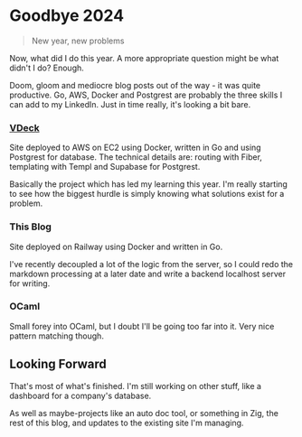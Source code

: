 <h1>Goodbye 2024</h1>
<blockquote>
<p>New year, new problems</p>
</blockquote>
<p>Now, what did I do this year. A more appropriate question might be what didn't I do? Enough.</p>
<p>Doom, gloom and mediocre blog posts out of the way - it was quite productive. Go, AWS, Docker and Postgrest are probably the three skills I can add to my LinkedIn. Just in time really, it's looking a bit bare.</p>
<h3><a href="https://www.vdeck.uk/">VDeck</a></h3>
<p>Site deployed to AWS on EC2 using Docker, written in Go and using Postgrest for database. The technical details are: routing with Fiber, templating with Templ and Supabase for Postgrest.</p>
<p>Basically the project which has led my learning this year. I'm really starting to see how the biggest hurdle is simply knowing what solutions exist for a problem.</p>
<h3>This Blog</h3>
<p>Site deployed on Railway using Docker and written in Go.</p>
<p>I've recently decoupled a lot of the logic from the server, so I could redo the markdown processing at a later date and write a backend localhost server for writing.</p>
<h3>OCaml</h3>
<p>Small forey into OCaml, but I doubt I'll be going too far into it. Very nice pattern matching though.</p>
<h2>Looking Forward</h2>
<p>That's most of what's finished. I'm still working on other stuff, like a dashboard for a company's database.</p>
<p>As well as maybe-projects like an auto doc tool, or something in Zig, the rest of this blog, and updates to the existing site I'm managing.</p>
